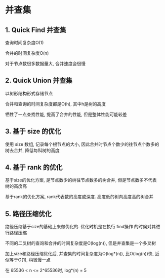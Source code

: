 # 并查集

## 1. Quick Find 并查集


查询时间复杂度O(1)

合并的时间复杂度O(n)

对于节点数很多数据量大, 合并速度会很慢


## 2. Quick Union 并查集

以树形结构形式存储节点

合并和查询的时间复杂度都是O(h), 其中h是树的高度

牺牲了一点查找性能, 提高了合并的性能, 但是整体性能可能较差


## 3. 基于 size 的优化

使用 size 数组, 记录每个根节点的大小, 因此合并时节点个数少的往节点个数多的树去合并, 降低每科树的高度


## 4. 基于 rank 的优化

基于size的优化方案, 是节点数少的树往节点数多的树合并, 但是节点数多不代表树的高度高

基于rank的优化方案, rank代表数的高度或深度. 高度低的树向高度高的树合并


## 5. 路径压缩优化

路径压缩基于size的基础上来做优化的. 优化时机是在执行 find操作 的时候对其进行路径压缩

不同的二叉树的查询和合并的时间复杂度是O(log(n)), 但是并查集是一个多叉树

加上size和路径压缩优化后, 并查集的时间复杂度为O(log*(n)), 比O(log(n))快, 近似等于O(1), 稍微慢一点

在 65536 < n <= 2^65536时, log*(n) = 5